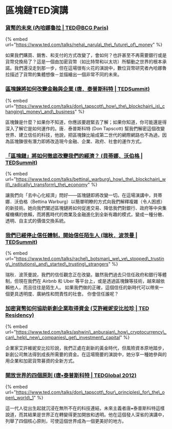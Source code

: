 # 區塊鏈TED演講

### [貨幣的未來 \(內哈娜魯拉 \| TED@BCG Paris\)](https://www.ted.com/talks/neha_narula_the_future_of_money?language=zh-tw)

{% embed url="https://www.ted.com/talks/neha\_narula\_the\_future\_of\_money" %}

如果我們購買、銷售、和支付的方式改變了，會如何？也許甚至不再需要銀行或是貨幣兌換局了？這是一個由加密貨幣（如比特幣和以太坊）所驅動之世界的根本承諾。我們還沒走到那一步，但在這場很有火花的演說中，數位貨幣研究者內哈娜魯拉描述了貨幣的集體想像－並描繪出一個非常不同的未來。

### [區塊鍊將如何改變金融與企業 \(唐．泰普斯科特 \| TEDSummit\)](https://www.ted.com/talks/don_tapscott_how_the_blockchain_is_changing_money_and_business?language=zh-tw)

{% embed url="https://www.ted.com/talks/don\_tapscott\_how\_the\_blockchain\_is\_changing\_money\_and\_business" %}

區塊鍊是什麼？如果你不知道，你應該要趕緊去了解；如果你知道，你可能還是得深入了解它是如何運作的。唐．泰普斯科特 \(Don Tapscott\) 幫我們解密這個改變世界、建立信任的科技，他說，把區塊鍊比喻成第二世代的網際網路也不為過，因為區塊鍊很有潛力即將改造現今金融、企業、政府、社會的運作方式。

### [「區塊鏈」將如何徹底改變我們的經濟？ \(貝蒂娜．沃伯格 \| TEDSummit\)](https://www.ted.com/talks/bettina_warburg_how_the_blockchain_will_radically_transform_the_economy?language=zh-tw)

{% embed url="https://www.ted.com/talks/bettina\_warburg\_how\_the\_blockchain\_will\_radically\_transform\_the\_economy" %}

讓我們向「去中心化經濟」問好——區塊鏈即將改變一切。在這場演講中，貝蒂娜．沃伯格（Bettina Warburg）以簡單明瞭的方式向我們解釋複雜（令人困惑）的新技術。她向我們闡述區塊鏈將如何促進交易、降低我們對銀行、政府等中央集權機構的依賴，而將舊時代的商業及金融進化到全新有趣的模式，變成一種分散、透明、自主式的價值交換系統。

### [我們已經停止信任體制，開始信任陌生人 \(瑞秋．波茨曼 \| TEDSummit\)](https://www.ted.com/talks/rachel_botsman_we_ve_stopped_trusting_institutions_and_started_trusting_strangers?language=zh-tw)

{% embed url="https://www.ted.com/talks/rachel\_botsman\_we\_ve\_stopped\_trusting\_institutions\_and\_started\_trusting\_strangers" %}

瑞秋．波茨曼說，我們的信任觀念正在改變。雖然我們過去只信任政府和銀行等體制，但現在我們在 Airbnb 和 Uber 等平台上，或是透過區塊鍊等技術，越來越依賴他人，而且往往是陌生人。 如果我們做的正確，這個信任的新時代可以帶來一個更具透明度、廣納性和問責性的社會。 你會信任誰呢？

### [加密貨幣如何協助新創企業取得資金 \(艾許維妮安比拉珍 \| TED Residency\)](https://www.ted.com/talks/ashwini_anburajan_how_cryptocurrency_can_help_new_companies_get_investment_capital?language=zh-tw)

{% embed url="https://www.ted.com/talks/ashwini\_anburajan\_how\_cryptocurrency\_can\_help\_new\_companies\_get\_investment\_capital" %}

企業家艾許維妮安比拉珍說，我們正處在創新的黃金時代，但風險資本原地踏步，新創公司無法得到成長所需要的資金。在這場簡要的演說中，她分享一種她參與的用企業和加密貨幣募資的全新方式。

### [開放世界的四個原則 \(唐▪泰普斯科特 \| TEDGlobal 2012\)](https://www.ted.com/talks/don_tapscott_four_principles_for_the_open_world_1?language=zh-tw)

{% embed url="https://www.ted.com/talks/don\_tapscott\_four\_principles\_for\_the\_open\_world\_1" %}

這一代人從出生起就沉浸在無所不在的科技連結，未來主義者唐▪泰普斯科特這樣說道，而其結果是世界正在轉變得更加開放和透明。他在這個發人深省的演講中，列舉了四個核心原則，可使這個世界成為一個更美好的地方。

